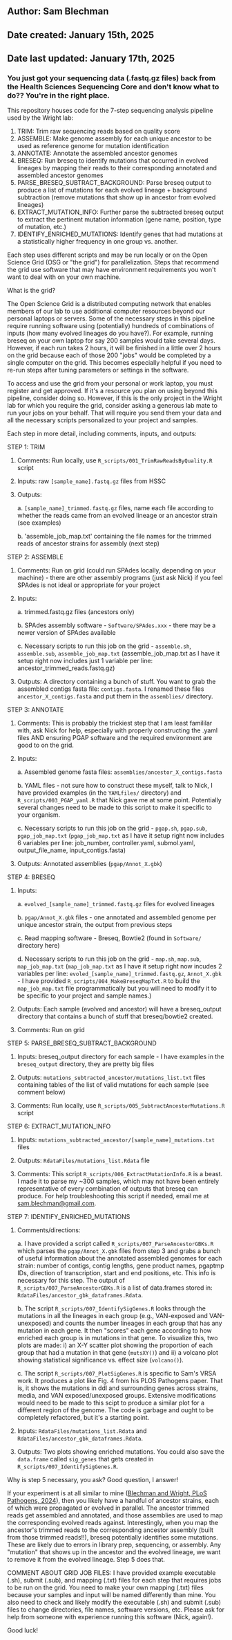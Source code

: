 ## Author: Sam Blechman
## Date created: January 15th, 2025
## Date last updated: January 17th, 2025

### You just got your sequencing data (.fastq.gz files) back from the Health Sciences Sequencing Core and don't know what to do?? You're in the right place.

This repository houses code for the 7-step sequencing analysis pipeline used by the Wright lab:
1. TRIM: Trim raw sequencing reads based on quality score
2. ASSEMBLE: Make genome assembly for each unique ancestor to be used as reference genome for mutation identification
3. ANNOTATE: Annotate the assembled ancestor genomes
4. BRESEQ: Run breseq to identify mutations that occurred in evolved lineages by mapping their reads to their corresponding annotated and assembled ancestor genomes
5. PARSE_BRESEQ_SUBTRACT_BACKGROUND: Parse breseq output to produce a list of mutations for each evolved lineage + background subtraction (remove mutations that show up in ancestor from evolved lineages)
6. EXTRACT_MUTATION_INFO: Further parse the subtracted breseq output to extract the pertinent mutation information (gene name, position, type of mutation, etc.)
7. IDENTIFY_ENRICHED_MUTATIONS: Identify genes that had mutations at a statistically higher frequency in one group vs. another.

Each step uses different scripts and may be run locally or on the Open Science Grid (OSG or "the grid") for parallelization. Steps that recommend the grid use software that may have environment requirements you won't want to deal with on your own machine.

What is the grid?

The Open Science Grid is a distributed computing network that enables members of our lab to use additional computer resources beyond our personal laptops or servers. Some of the necessary steps in this pipeline require running software using (potentially) hundreds of combinations of inputs (how many evolved lineages do you have?). For example, running breseq on your own laptop for say 200 samples would take several days. However, if each run takes 2 hours, it will be finished in a little over 2 hours on the grid because each of those 200 "jobs" would be completed by a single computer on the grid. This becomes especially helpful if you need to re-run steps after tuning parameters or settings in the software.

To access and use the grid from your personal or work laptop, you must register and get approved. If it's a resource you plan on using beyond this pipeline, consider doing so. However, if this is the only project in the Wright lab for which you require the grid, consider asking a generous lab mate to run your jobs on your behalf. That will require you send them your data and all the necessary scripts personalized to your project and samples.

Each step in more detail, including comments, inputs, and outputs:

STEP 1: TRIM

1. Comments: Run locally, use `R_scripts/001_TrimRawReadsByQuality.R` script

2. Inputs: raw `[sample_name].fastq.gz` files from HSSC

3. Outputs: 

	a. `[sample_name]_trimmed.fastq.gz` files, name each file according to whether the reads came from an evolved lineage or an ancestor strain (see examples)
	
	b. 'assemble_job_map.txt' containing the file names for the trimmed reads of ancestor strains for assembly (next step)



STEP 2: ASSEMBLE

1.  Comments: Run on grid (could run SPAdes locally, depending on your machine) - there are other assembly programs (just ask Nick) if you feel SPAdes is not ideal or appropriate for your project

2. Inputs:

	a. trimmed.fastq.gz files (ancestors only)

	b. SPAdes assembly software - `Software/SPAdes.xxx` - there may be a newer version of SPAdes available

	c. Necessary scripts to run this job on the grid - `assemble.sh`, `assemble.sub`, `assemble_job_map.txt` (assemble_job_map.txt as I have it setup right now includes just 1 variable per line: ancestor_trimmed_reads.fastq.gz)

3. Outputs: A directory containing a bunch of stuff. You want to grab the assembled contigs fasta file: `contigs.fasta`. I renamed these files `ancestor_X_contigs.fasta` and put them in the `assemblies/` directory.



STEP 3: ANNOTATE

1. Comments: This is probably the trickiest step that I am least famililar with, ask Nick for help, especially with properly constructing the .yaml files AND ensuring PGAP software and the required environment are good to on the grid.

2. Inputs:

	a. Assembled genome fasta files: `assemblies/ancestor_X_contigs.fasta`

	b. YAML files - not sure how to construct these myself, talk to Nick, I have provided examples (in the `YAMLfiles/` directory) and `R_scripts/003_PGAP_yaml.R` that Nick gave me at some point. Potentially several changes need to be made to this script to make it specific to your organism.

	c. Necessary scripts to run this job on the grid - `pgap.sh`, `pgap.sub`, `pgap_job_map.txt` (`pgap_job_map.txt` as I have it setup right now includes 6 variables per line: job_number, controller.yaml, submol.yaml, output_file_name, input_contigs.fasta)

3. Outputs: Annotated assemblies (`pgap/Annot_X.gbk`)



STEP 4: BRESEQ

1. Inputs: 

	a. `evolved_[sample_name]_trimmed.fastq.gz` files for evolved lineages

	b. `pgap/Annot_X.gbk` files - one annotated and assembled genome per unique ancestor strain, the output from previous steps

	c. Read mapping software - Breseq, Bowtie2 (found in `Software/` directory here)

	d. Necessary scripts to run this job on the grid - `map.sh`, `map.sub`, `map_job_map.txt` (`map_job_map.txt` as I have it setup right now incudes 2 variables per line: `evoled_[sample_name]_trimmed.fastq.gz`, `Annot_X.gbk` - I have provided `R_scripts/004_MakeBreseqMapTxt.R` to build the `map_job_map.txt` file programmatically but you will need to modify it to be specific to your project and sample names.)

2. Outputs: Each sample (evolved and ancestor) will have a breseq_output directory that contains a bunch of stuff that breseq/bowtie2 created.

3. Comments: Run on grid



STEP 5: PARSE_BRESEQ_SUBTRACT_BACKGROUND

1. Inputs: breseq_output directory for each sample - I have examples in the `breseq_output` directory, they are pretty big files

2. Outputs: `mutations_subtracted_ancestor/mutations_list.txt` files containing tables of the list of valid mutations for each sample (see comment below)

3. Comments: Run locally, use `R_scripts/005_SubtractAncestorMutations.R` script



STEP 6: EXTRACT_MUTATION_INFO

1. Inputs: `mutations_subtracted_ancestor/[sample_name]_mutations.txt` files

2. Outputs: `RdataFiles/mutations_list.Rdata` file

3. Comments: This script `R_scripts/006_ExtractMutationInfo.R` is a beast. I made it to parse my ~300 samples, which may not have been entirely representative of every combination of outputs that breseq can produce. For help troubleshooting this script if needed, email me at sam.blechman@gmail.com.



STEP 7: IDENTIFY_ENRICHED_MUTATIONS

1. Comments/directions:

	a. I have provided a script called `R_scripts/007_ParseAncestorGBKs.R` which parses the `pgap/Annot_X.gbk` files from step 3 and grabs a bunch of useful information about the annotated assembled genomes for each strain: number of contigs, contig lengths, gene product names, pgaptmp IDs, direction of transcription, start and end positions, etc. This info is necessary for this step. The output of `R_scripts/007_ParseAncestorGBKs.R` is a list of data.frames stored in: `RdataFiles/ancestor_gbk_dataframes.Rdata`.

	b. The script `R_scripts/007_IdentifySigGenes.R` looks through the mutations in all the lineages in each group (e.g., VAN-exposed and VAN-unexposed) and counts the number lineages in each group that has any mutation in each gene. It then "scores" each gene according to how enriched each group is in mutations in that gene. To visualize this, two plots are made: i) an X-Y scatter plot showing the proportion of each group that had a mutation in that gene (`mutsXY()`) and ii) a volcano plot showing statistical significance vs. effect size (`volcano()`).

	c. The script `R_scripts/007_PlotSigGenes.R` is specific to Sam's VRSA work. It produces a plot like Fig. 4 from his PLOS Pathogens paper. That is, it shows the mutations in ddl and surrounding genes across strains, media, and VAN exposed/unexposed groups. Extensive modifications would need to be made to this scipt to produce a similar plot for a different region of the genome. The code is garbage and ought to be completely refactored, but it's a starting point.

2. Inputs: `RdataFiles/mutations_list.Rdata` and `RdataFiles/ancestor_gbk_dataframes.Rdata`.

3. Outputs: Two plots showing enriched mutations. You could also save the `data.frame` called `sig_genes` that gets created in `R_scripts/007_IdentifySigGenes.R`.


Why is step 5 necessary, you ask? Good question, I answer!

If your experiment is at all similar to mine ([Blechman and Wright, PLoS Pathogens, 2024](https://doi.org/10.1371/journal.ppat.1012422)), then you likely have a handful of ancestor strains, each of which were propagated or evolved in parallel. The ancestor trimmed reads get assembled and annotated, and those assemblies are used to map the corresponding evolved reads against. Interestingly, when you map the ancestor's trimmed reads to the corresponding ancestor assembly (built from those trimmed reads!!), breseq potentially identifies some mutations. These are likely due to errors in library prep, sequencing, or assembly. Any "mutation" that shows up in the ancestor and the evolved lineage, we want to remove it from the evolved lineage. Step 5 does that.


COMMENT ABOUT GRID JOB FILES:
I have provided example executable (.sh), submit (.sub), and mapping (.txt) files for each step that requires jobs to be run on the grid. You need to make your own mapping (.txt) files because your samples and input will be named differently than mine. You also need to check and likely modify the executable (.sh) and submit (.sub) files to change directories, file names, software versions, etc. Please ask for help from someone with experience running this software (Nick, again!).

Good luck!
